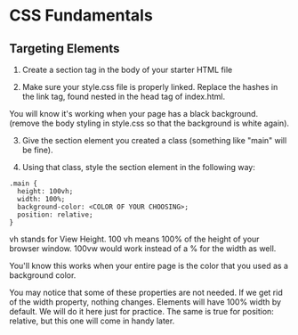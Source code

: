 # CSS Fundamentals

## Targeting Elements

1. Create a section tag in the body of your starter HTML file

2. Make sure your style.css file is properly linked. Replace the hashes in the link tag, found nested in the head tag of index.html. 

You will know it's working when your page has a black background. (remove the body styling in style.css so that the background is white again).

3. Give the section element you created a class (something like "main" will be fine). 

4. Using that class, style the section element in the following way:

```
.main {
  height: 100vh;
  width: 100%;
  background-color: <COLOR OF YOUR CHOOSING>;
  position: relative;
}
```
vh stands for View Height. 100 vh means 100% of the height of your browser window. 100vw would work instead of a % for the width as well.

You'll know this works when your entire page is the color that you used as a background color.

You may notice that some of these properties are not needed. If we get rid of the width property, nothing changes. Elements will have 100% width by default. We will do it here just for practice. The same is true for position: relative, but this one will come in handy later. 